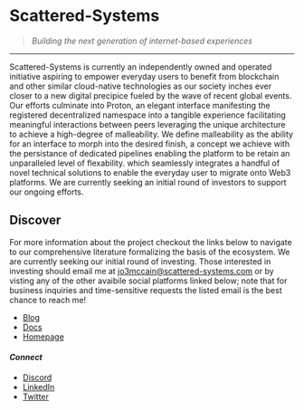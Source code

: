 # Scattered-Systems
> _Building the next generation of internet-based experiences_

***

Scattered-Systems is currently an independently owned and operated initiative aspiring to empower everyday users to benefit from blockchain and other similar cloud-native technologies as our society inches ever closer to a new digital precipice fueled by the wave of recent global events. Our efforts culminate into Proton, an elegant interface manifesting the registered decentralized namespace into a tangible experience facilitating meaningful interactions between peers leveraging the unique architecture to achieve a high-degree of malleability. We define malleability as the ability for an interface to morph into the desired finish, a concept we achieve with the persistance of dedicated pipelines enabling the platform to be retain an unparalleled level of flexability. 
which seamlessly integrates a handful of novel technical solutions to enable the everyday user to migrate onto Web3 platforms. We are currently seeking an initial round of investors to support our ongoing efforts. 

## Discover

For more information about the project checkout the links below to navigate to our comprehensive literature formalizing the basis of the ecosystem. We are currently seeking our initial round of investing. Those interested in investing should email me at jo3mccain@scattered-systems.com or by visting any of the other avaibile social platforms linked below; note that for business inquiries and time-sensitive requests the listed email is the best chance to reach me!

- [Blog](https://pzzld.medium.com)
- [Docs](https://docs.scattered-systems.com)
- [Homepage](https://scattered-systems.com)

#### _Connect_

- [Discord](https://discord.gg/Mf6s7qrjmm)
- [LinkedIn](https://linkedin.com/company/scsys)
- [Twitter](https://twitter.com/scsys_eth)
